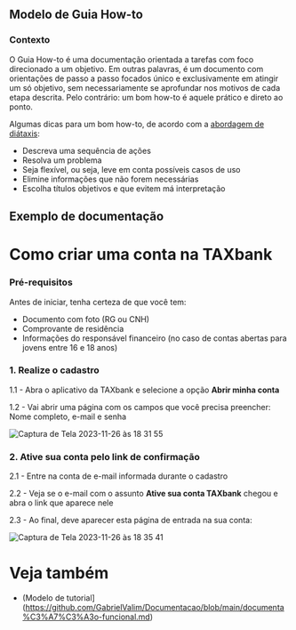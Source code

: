 ## Modelo de Guia How-to

### Contexto 
O Guia How-to é uma documentação orientada a tarefas com foco direcionado a um objetivo. Em outras palavras, é um documento com orientações de passo a passo focados único e exclusivamente em atingir um só objetivo, sem necessariamente se aprofundar nos motivos de cada etapa descrita. Pelo contrário: um bom how-to é aquele prático e direto ao ponto. 

Algumas dicas para um bom how-to, de acordo com a [abordagem de diátaxis](https://diataxis.fr/how-to-guides/):
* Descreva uma sequência de ações 
* Resolva um problema
* Seja flexível, ou seja, leve em conta possíveis casos de uso 
* Elimine informações que não forem necessárias 
* Escolha títulos objetivos e que evitem má interpretação

## Exemplo de documentação 

# Como criar uma conta na TAXbank

### Pré-requisitos

Antes de iniciar, tenha certeza de que você tem: 
* Documento com foto (RG ou CNH)
* Comprovante de residência 
* Informações do responsável financeiro (no caso de contas abertas para jovens entre 16 e 18 anos)

### 1. Realize o cadastro

1.1 - Abra o aplicativo da TAXbank e selecione a opção **Abrir minha conta**

1.2 - Vai abrir uma página com os campos que você precisa preencher: Nome completo, e-mail e senha

![Captura de Tela 2023-11-26 às 18 31 55](https://github.com/marimoreiratw/projeto-alura/assets/98783099/2eb53143-e2e6-4c22-93e3-dd1601003404)



### 2. Ative sua conta pelo link de confirmação 

2.1 - Entre na conta de e-mail informada durante o cadastro

2.2 - Veja se o e-mail com o assunto **Ative sua conta TAXbank** chegou e abra o link que aparece nele 

2.3 - Ao final, deve aparecer esta página de entrada na sua conta: 

![Captura de Tela 2023-11-26 às 18 35 41](https://github.com/marimoreiratw/projeto-alura/assets/98783099/e959ab94-686e-44f1-9c5b-0d1d86b6650d)




# Veja também 
* (Modelo de tutorial](https://github.com/GabrielValim/Documentacao/blob/main/documenta%C3%A7%C3%A3o-funcional.md)
